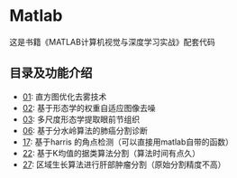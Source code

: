 # Matlab
这是书籍《MATLAB计算机视觉与深度学习实战》配套代码
## 目录及功能介绍

* [01](): 直方图优化去雾技术
* [02](): 基于形态学的权重自适应图像去噪
* [03](): 多尺度形态学提取眼前节组织
* [06](): 基于分水岭算法的肺癌分割诊断
* [17](): 基于harris 的角点检测（可以直接用matlab自带的函数）
* [22](): 基于K均值的据类算法分割（算法时间有点久）
* [27](): 区域生长算法进行肝部肿瘤分割（原始分割精度不高）
